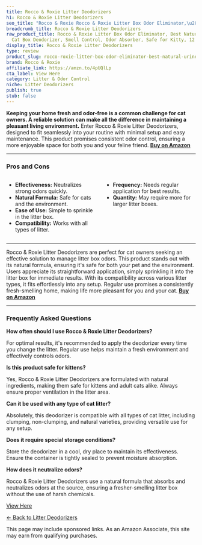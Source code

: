 ```yaml
---
title: Rocco & Roxie Litter Deodorizers
h1: Rocco & Roxie Litter Deodorizers
seo_title: "Rocco & Roxie Rocco & Roxie Litter Box Odor Eliminator,\u2026"
breadcrumb_title: Rocco & Roxie Litter Deodorizers
raw_product_title: Rocco & Roxie Litter Box Odor Eliminator, Best Natural Urine Deodorizer,
  Cat Box Deodorizer, Smell Control, Odor Absorber, Safe for Kitty, 12 oz
display_title: Rocco & Roxie Litter Deodorizers
type: review
product_slug: rocco-roxie-litter-box-odor-eliminator-best-natural-urine-deodorizer-ca-264bca1b
brand: Rocco & Roxie
affiliate_link: https://amzn.to/4pUQlLp
cta_label: View Here
category: Litter & Odor Control
niche: Litter Deodorizers
publish: true
stub: false
---
```


<div id="intro" class="full-width">
  <p><strong>Keeping your home fresh and odor-free is a common challenge for cat owners. A reliable solution can make all the difference in maintaining a pleasant living environment.</strong> Enter Rocco & Roxie Litter Deodorizers, designed to fit seamlessly into your routine with minimal setup and easy maintenance. This product promises consistent odor control, ensuring a more enjoyable space for both you and your feline friend. <a href="https://amzn.to/4pUQlLp" rel="nofollow sponsored noopener" target="_blank"><strong>Buy on Amazon</strong></a></p>
</div>

<hr />
<h3 id="pros-cons">Pros and Cons</h3>
<div class="pc-grid" style="display:grid;grid-template-columns:1fr 1fr;gap:16px;">
  <ul>
    <li><strong>Effectiveness:</strong> Neutralizes strong odors quickly.</li>
    <li><strong>Natural Formula:</strong> Safe for cats and the environment.</li>
    <li><strong>Ease of Use:</strong> Simple to sprinkle in the litter box.</li>
    <li><strong>Compatibility:</strong> Works with all types of litter.</li>
  </ul>
  <ul>
    <li><strong>Frequency:</strong> Needs regular application for best results.</li>
    <li><strong>Quantity:</strong> May require more for larger litter boxes.</li>
  </ul>
</div>
<hr />

<div class="full-width">
  <p>Rocco & Roxie Litter Deodorizers are perfect for cat owners seeking an effective solution to manage litter box odors. This product stands out with its natural formula, ensuring it's safe for both your pet and the environment. Users appreciate its straightforward application, simply sprinkling it into the litter box for immediate results. With its compatibility across various litter types, it fits effortlessly into any setup. Regular use promises a consistently fresh-smelling home, making life more pleasant for you and your cat. <a href="https://amzn.to/4pUQlLp" rel="nofollow sponsored noopener" target="_blank"><strong>Buy on Amazon</strong></a></p>
</div>

<hr />
<h3 id="faqs">Frequently Asked Questions</h3>

<p><strong>How often should I use Rocco & Roxie Litter Deodorizers?</strong></p>
<p>For optimal results, it's recommended to apply the deodorizer every time you change the litter. Regular use helps maintain a fresh environment and effectively controls odors.</p>

<p><strong>Is this product safe for kittens?</strong></p>
<p>Yes, Rocco & Roxie Litter Deodorizers are formulated with natural ingredients, making them safe for kittens and adult cats alike. Always ensure proper ventilation in the litter area.</p>

<p><strong>Can it be used with any type of cat litter?</strong></p>
<p>Absolutely, this deodorizer is compatible with all types of cat litter, including clumping, non-clumping, and natural varieties, providing versatile use for any setup.</p>

<p><strong>Does it require special storage conditions?</strong></p>
<p>Store the deodorizer in a cool, dry place to maintain its effectiveness. Ensure the container is tightly sealed to prevent moisture absorption.</p>

<p><strong>How does it neutralize odors?</strong></p>
<p>Rocco & Roxie Litter Deodorizers use a natural formula that absorbs and neutralizes odors at the source, ensuring a fresher-smelling litter box without the use of harsh chemicals.</p>
<p><a class="btn" href="https://amzn.to/4pUQlLp" target="_blank" rel="nofollow sponsored noopener">View Here</a></p>
<p><a href="/roundups/litter-odor-control/litter-deodorizers/">← Back to Litter Deodorizers</a></p>
<aside class="disclosure">This page may include sponsored links. As an Amazon Associate, this site may earn from qualifying purchases.</aside>
